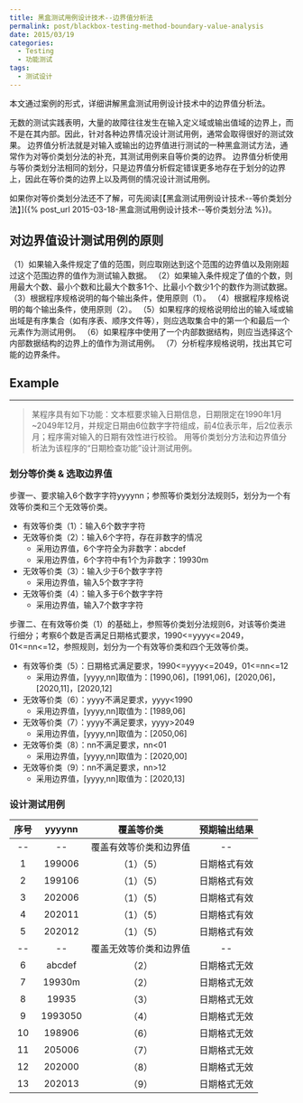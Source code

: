 ```yaml
---
title: 黑盒测试用例设计技术--边界值分析法
permalink: post/blackbox-testing-method-boundary-value-analysis
date: 2015/03/19
categories:
  - Testing
  - 功能测试
tags:
  - 测试设计
---
```


本文通过案例的形式，详细讲解黑盒测试用例设计技术中的边界值分析法。

无数的测试实践表明，大量的故障往往发生在输入定义域或输出值域的边界上，而不是在其内部。因此，针对各种边界情况设计测试用例，通常会取得很好的测试效果。
边界值分析法就是对输入或输出的边界值进行测试的一种黑盒测试方法，通常作为对等价类划分法的补充，其测试用例来自等价类的边界。
边界值分析使用与等价类划分法相同的划分，只是边界值分析假定错误更多地存在于划分的边界上，因此在等价类的边界上以及两侧的情况设计测试用例。

如果你对等价类划分法还不了解，可先阅读[【黑盒测试用例设计技术--等价类划分法】]({% post_url 2015-03-18-黑盒测试用例设计技术--等价类划分法 %})。


## 对边界值设计测试用例的原则
（1）如果输入条件规定了值的范围，则应取刚达到这个范围的边界值以及刚刚超过这个范围边界的值作为测试输入数据。
（2）如果输入条件规定了值的个数，则用最大个数、最小个数和比最大个数多1个、比最小个数少1个的数作为测试数据。
（3）根据程序规格说明的每个输出条件，使用原则（1）。
（4）根据程序规格说明的每个输出条件，使用原则（2）。
（5）如果程序的规格说明给出的输入域或输出域是有序集合（如有序表、顺序文件等），则应选取集合中的第一个和最后一个元素作为测试用例。
（6）如果程序中使用了一个内部数据结构，则应当选择这个内部数据结构的边界上的值作为测试用例。
（7）分析程序规格说明，找出其它可能的边界条件。


## Example
---
> 某程序具有如下功能：文本框要求输入日期信息，日期限定在1990年1月~2049年12月，并规定日期由6位数字字符组成，前4位表示年，后2位表示月；程序需对输入的日期有效性进行校验。
> 用等价类划分方法和边界值分析法为该程序的“日期检查功能”设计测试用例。

### 划分等价类 & 选取边界值

步骤一、要求输入6个数字字符yyyynn；参照等价类划分法规则5，划分为一个有效等价类和三个无效等价类。

- 有效等价类（1）：输入6个数字字符
- 无效等价类（2）：输入6个字符，存在非数字的情况
    - 采用边界值，6个字符全为非数字：abcdef
    - 采用边界值，6个字符中有1个为非数字：19930m
- 无效等价类（3）：输入少于6个数字字符
    - 采用边界值，输入5个数字字符
- 无效等价类（4）：输入多于6个数字字符
    - 采用边界值，输入7个数字字符

步骤二、在有效等价类（1）的基础上，参照等价类划分法规则6，对该等价类进行细分；考察6个数是否满足日期格式要求，1990<=yyyy<=2049，01<=nn<=12，参照规则，划分为一个有效等价类和四个无效等价类。

- 有效等价类（5）：日期格式满足要求，1990<=yyyy<=2049，01<=nn<=12
    - 采用边界值，[yyyy,nn]取值为：[1990,06]，[1991,06]，[2020,06]，[2020,11]，[2020,12]
- 无效等价类（6）：yyyy不满足要求，yyyy<1990
    - 采用边界值，[yyyy,nn]取值为：[1989,06]
- 无效等价类（7）：yyyy不满足要求，yyyy>2049
    - 采用边界值，[yyyy,nn]取值为：[2050,06]
- 无效等价类（8）：nn不满足要求，nn<01
    - 采用边界值，[yyyy,nn]取值为：[2020,00]
- 无效等价类（9）：nn不满足要求，nn>12
    - 采用边界值，[yyyy,nn]取值为：[2020,13]

### 设计测试用例

| 序号 | yyyynn | 覆盖等价类 | 预期输出结果 |
| :---: | :---: | :---: | :---: |
| -- | -- | 覆盖有效等价类和边界值 | -- |
| 1 | 199006 | （1）（5）| 日期格式有效 |
| 2 | 199106 | （1）（5）| 日期格式有效 |
| 3 | 202006 | （1）（5）| 日期格式有效 |
| 4 | 202011 | （1）（5）| 日期格式有效 |
| 5 | 202012 | （1）（5）| 日期格式有效 |
| -- | -- | 覆盖无效等价类和边界值 | -- |
| 6 | abcdef | （2）| 日期格式无效 |
| 7 | 19930m | （2）| 日期格式无效 |
| 8 | 19935 | （3）| 日期格式无效 |
| 9 | 1993050 | （4）| 日期格式无效 |
| 10 | 198906 | （6）| 日期格式无效 |
| 11 | 205006| （7）| 日期格式无效 |
| 12 | 202000 | （8）| 日期格式无效 |
| 13 | 202013 | （9）| 日期格式无效 |

